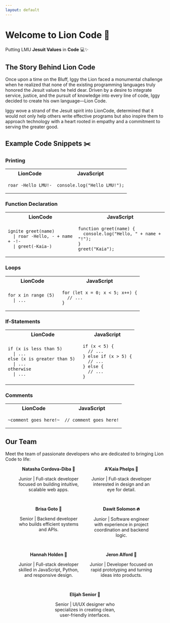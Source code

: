 ```yaml
---
layout: default
---
```


# Welcome to Lion Code 🦁
Putting LMU **Jesuit Values** in **Code** 💻✨


## The Story Behind Lion Code
Once upon a time on the Bluff, Iggy the Lion faced a monumental challenge when he realized that none of the existing programming languages truly honored the Jesuit values he held dear. Driven by a desire to integrate service, justice, and the pursuit of knowledge into every line of code, Iggy decided to create his own language—Lion Code. 

Iggy wove a strand of the Jesuit spirit into LionCode, determined that it would not only help others write effective programs but also inspire them to approach technology with a heart rooted in empathy and a commitment to serving the greater good.
 
## Example Code Snippets ✂️

### Printing

<table>
  <tr>
    <th>LionCode</th>
    <th>JavaScript</th>
  </tr>
  <tr>
    <td><pre><code>roar -Hello LMU!-</code></pre></td>
    <td><pre><code>console.log("Hello LMU!");</code></pre></td>
  </tr>
</table>

### Function Declaration 

<table>
  <tr>
    <th>LionCode</th>
    <th>JavaScript</th>
  </tr>
  <tr>
    <td><pre><code>ignite greet(name) 
  | roar -Hello, - + name + -!-
  | greet(-Kaia-)</code></pre></td>
    <td><pre><code>function greet(name) {
  console.log("Hello, " + name + "!");
}
greet("Kaia");</code></pre></td>
  </tr>
</table>

### Loops 

<table>
  <tr>
    <th>LionCode</th>
    <th>JavaScript</th>
  </tr>
  <tr>
    <td><pre><code>for x in range (5) 
  | ...
</code></pre></td>
    <td><pre><code>for (let x = 0; x < 5; x++) {
  // ...
}</code></pre></td>
  </tr>
</table>

### If-Statements 

<table>
  <tr>
    <th>LionCode</th>
    <th>JavaScript</th>
  </tr>
  <tr>
    <td><pre><code>if (x is less than 5) 
  | ...
else (x is greater than 5) 
  | ...
otherwise 
  | ...
</code></pre></td>
    <td><pre><code>if (x < 5) {
  // ...
} else if (x > 5) {
  // ...
} else {
  // ...
}</code></pre></td>
  </tr>
</table>

###  Comments 

<table>
  <tr>
    <th>LionCode</th>
    <th>JavaScript</th>
  </tr>
  <tr>
    <td><pre><code>~comment goes here!~</code></pre></td>
    <td><pre><code>// comment goes here!</code></pre></td>
  </tr>
</table>

## Our Team
Meet the team of passionate developers who are dedicated to bringing Lion Code to life:

<div style="display: flex; flex-wrap: wrap; justify-content: center; gap: 30px;">

  <div style="width: 200px; text-align: center;">
    <strong>Natasha Cordova-Diba 🌸</strong>
    <p>Junior | Full-stack developer focused on building intuitive, scalable web apps.</p>
  </div>

  <div style="width: 200px; text-align: center;">
    <strong>A'Kaia Phelps 🌼</strong>
    <p>Junior | Full-stack developer interested in design and an eye for detail.</p>
  </div>

  <div style="width: 200px; text-align: center;">
    <strong>Brisa Goto 🍁</strong>
    <p>Senior | Backend developer who builds efficient systems and APIs.</p>
  </div>

  <div style="width: 200px; text-align: center;">
    <strong>Dawit Solomon 🔥</strong>
    <p>Junior | Software engineer with experience in project coordination and backend logic.</p>
  </div>

  <div style="width: 200px; text-align: center;">
    <strong>Hannah Holden 🪻</strong>
    <p>Junior | Full-stack developer skilled in JavaScript, Python, and responsive design.</p>
  </div>

  <div style="width: 200px; text-align: center;">
    <strong>Jeron Alford 🪸</strong>
    <p>Junior | Developer focused on rapid prototyping and turning ideas into products.</p>
  </div>

  <div style="width: 200px; text-align: center;">
    <strong>Elijah Senior 🌾</strong>
    <p>Senior | UI/UX designer who specializes in creating clean, user-friendly interfaces.</p>
  </div>

</div>
